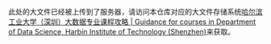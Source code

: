 此处的大文件已经被上传到了服务器，请访问本仓库对应的大文件存储系统[哈尔滨工业大学（深圳）大数据专业课程攻略 | Guidance for courses in Department of Data Science, Harbin Institute of Technology (Shenzhen)](http://82.156.141.61/大三下/随机算法/概率与计算%20%20算法与数据分析中的随机化和概率技术%20%20原书第2版.pdf)来获取。
